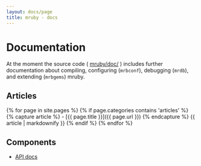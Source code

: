 ```yaml
---
layout: docs/page
title: mruby - docs
---
```


# Documentation

At the moment the source code ( [mruby/doc/][mruby-doc] ) includes further
documentation about compiling, configuring (`mrbconf`), debugging (`mrdb`),
and extending (`mrbgems`) mruby.

[mruby-doc]: https://github.com/mruby/mruby/tree/master/doc

## Articles

<div>
{% for page in site.pages %}
  {% if page.categories contains 'articles' %}
    {% capture article %} - [{{ page.title }}]({{ page.url }}) {% endcapture %}
    {{ article | markdownify }}
  {% endif %}
{% endfor %}
</div>

## Components

- [API docs](api)
